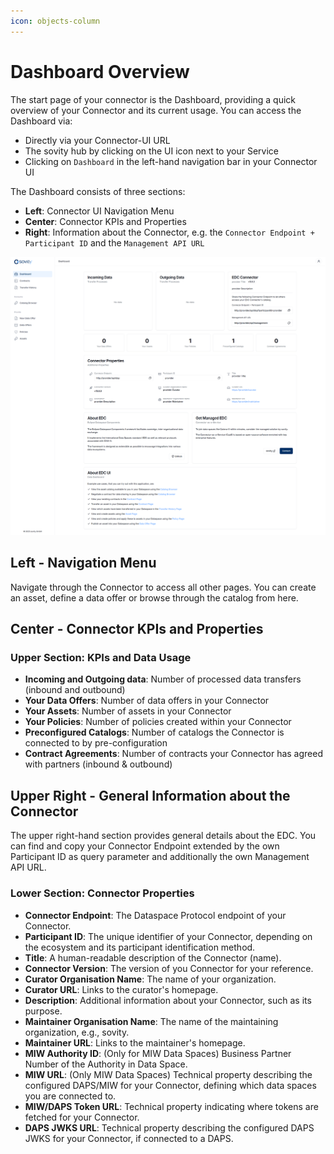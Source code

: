```yaml
---
icon: objects-column
---
```


# Dashboard Overview

The start page of your connector is the Dashboard, providing a quick overview of your Connector and its current usage. You can access the Dashboard via:
- Directly via your Connector-UI URL
- The sovity hub by clicking on the UI icon next to your Service
- Clicking on `Dashboard` in the left-hand navigation bar in your Connector UI

The Dashboard consists of three sections:
- **Left**: Connector UI Navigation Menu
- **Center**: Connector KPIs and Properties
- **Right**: Information about the Connector, e.g. the `Connector Endpoint + Participant ID` and the `Management API URL`

![EDC UI Dashboard](/docs/images/provider-dashboard-1.png)

## Left - Navigation Menu
Navigate through the Connector to access all other pages. You can create an asset, define a data offer or browse through the catalog from here.

## Center - Connector KPIs and Properties

### Upper Section: KPIs and Data Usage
- **Incoming and Outgoing data**: Number of processed data transfers (inbound and outbound)
- **Your Data Offers**: Number of data offers in your Connector
- **Your Assets**: Number of assets in your Connector
- **Your Policies**: Number of policies created within your Connector
- **Preconfigured Catalogs**: Number of catalogs the Connector is connected to by pre-configuration
- **Contract Agreements**: Number of contracts your Connector has agreed with partners (inbound & outbound)

## Upper Right - General Information about the Connector
The upper right-hand section provides general details about the EDC. You can find and copy your Connector Endpoint extended by the own Participant ID as query parameter and additionally the own Management API URL.

### Lower Section: Connector Properties
- **Connector Endpoint**: The Dataspace Protocol endpoint of your Connector.
- **Participant ID**: The unique identifier of your Connector, depending on the ecosystem and its participant identification method.
- **Title**: A human-readable description of the Connector (name).
- **Connector Version**: The version of you Connector for your reference.
- **Curator Organisation Name**: The name of your organization.
- **Curator URL**: Links to the curator's homepage.
- **Description**: Additional information about your Connector, such as its purpose.
- **Maintainer Organisation Name**: The name of the maintaining organization, e.g., sovity.
- **Maintainer URL**: Links to the maintainer's homepage.
- **MIW Authority ID**: (Only for MIW Data Spaces) Business Partner Number of the Authority in Data Space.
- **MIW URL**: (Only MIW Data Spaces) Technical property describing the configured DAPS/MIW for your Connector, defining which data spaces you are connected to.
- **MIW/DAPS Token URL**: Technical property indicating where tokens are fetched for your Connector.
- **DAPS JWKS URL**: Technical property describing the configured DAPS JWKS for your Connector, if connected to a DAPS.
